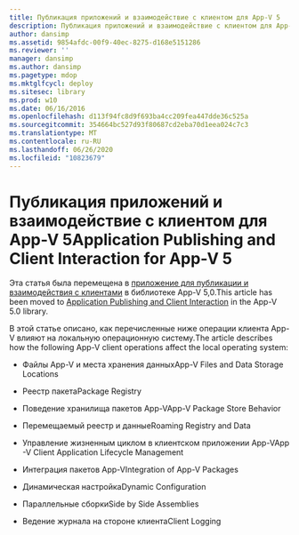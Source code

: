 ```yaml
---
title: Публикация приложений и взаимодействие с клиентом для App-V 5
description: Публикация приложений и взаимодействие с клиентом для App-V 5
author: dansimp
ms.assetid: 9854afdc-00f9-40ec-8275-d168e5151286
ms.reviewer: ''
manager: dansimp
ms.author: dansimp
ms.pagetype: mdop
ms.mktglfcycl: deploy
ms.sitesec: library
ms.prod: w10
ms.date: 06/16/2016
ms.openlocfilehash: d113f94fc8d9f693ba4cc209fea447dde36c525a
ms.sourcegitcommit: 354664bc527d93f80687cd2eba70d1eea024c7c3
ms.translationtype: MT
ms.contentlocale: ru-RU
ms.lasthandoff: 06/26/2020
ms.locfileid: "10823679"
---
```

# <span data-ttu-id="9e715-103">Публикация приложений и взаимодействие с клиентом для App-V 5</span><span class="sxs-lookup"><span data-stu-id="9e715-103">Application Publishing and Client Interaction for App-V 5</span></span>


<span data-ttu-id="9e715-104">Эта статья была перемещена в [приложение для публикации и взаимодействия с клиентами](../appv-v5/application-publishing-and-client-interaction.md) в библиотеке App-V 5,0.</span><span class="sxs-lookup"><span data-stu-id="9e715-104">This article has been moved to [Application Publishing and Client Interaction](../appv-v5/application-publishing-and-client-interaction.md) in the App-V 5.0 library.</span></span>

<span data-ttu-id="9e715-105">В этой статье описано, как перечисленные ниже операции клиента App-V влияют на локальную операционную систему.</span><span class="sxs-lookup"><span data-stu-id="9e715-105">The article describes how the following App-V client operations affect the local operating system:</span></span>

-   <span data-ttu-id="9e715-106">Файлы App-V и места хранения данных</span><span class="sxs-lookup"><span data-stu-id="9e715-106">App-V Files and Data Storage Locations</span></span>

-   <span data-ttu-id="9e715-107">Реестр пакета</span><span class="sxs-lookup"><span data-stu-id="9e715-107">Package Registry</span></span>

-   <span data-ttu-id="9e715-108">Поведение хранилища пакетов App-V</span><span class="sxs-lookup"><span data-stu-id="9e715-108">App-V Package Store Behavior</span></span>

-   <span data-ttu-id="9e715-109">Перемещаемый реестр и данные</span><span class="sxs-lookup"><span data-stu-id="9e715-109">Roaming Registry and Data</span></span>

-   <span data-ttu-id="9e715-110">Управление жизненным циклом в клиентском приложении App-V</span><span class="sxs-lookup"><span data-stu-id="9e715-110">App -V Client Application Lifecycle Management</span></span>

-   <span data-ttu-id="9e715-111">Интеграция пакетов App-V</span><span class="sxs-lookup"><span data-stu-id="9e715-111">Integration of App-V Packages</span></span>

-   <span data-ttu-id="9e715-112">Динамическая настройка</span><span class="sxs-lookup"><span data-stu-id="9e715-112">Dynamic Configuration</span></span>

-   <span data-ttu-id="9e715-113">Параллельные сборки</span><span class="sxs-lookup"><span data-stu-id="9e715-113">Side by Side Assemblies</span></span>

-   <span data-ttu-id="9e715-114">Ведение журнала на стороне клиента</span><span class="sxs-lookup"><span data-stu-id="9e715-114">Client Logging</span></span>

 

 





